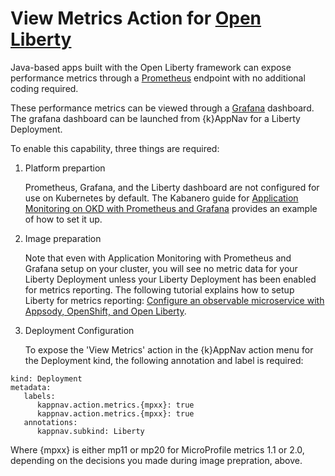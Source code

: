# View Metrics Action for [Open Liberty](https://openliberty.io/)

Java-based apps built with the Open Liberty framework can expose performance metrics through a 
[Prometheus](https://prometheus.io/) endpoint with no additional coding required.  

These performance metrics can be viewed through a [Grafana](https://prometheus.io/docs/visualization/grafana/) dashboard. The 
grafana dashboard can be launched from {k}AppNav for a Liberty Deployment.

To enable this capability, three things are required: 

1. Platform prepartion 

   Prometheus, Grafana, and the Liberty dashboard are not configured for use on Kubernetes by default. The Kabanero guide for [Application Monitoring on OKD with Prometheus and Grafana](https://kabanero.io/guides/app-monitoring) provides an example of how to set it up.

1. Image preparation

   Note that even with Application Monitoring with Prometheus and Grafana setup on your cluster, you will see no metric data for your Liberty Deployment unless your Liberty Deployment has been enabled for metrics reporting.  The following tutorial explains how to setup Liberty for metrics reporting:  [Configure an observable microservice with Appsody, OpenShift, and Open Liberty](https://developer.ibm.com/tutorials/configure-an-observable-microservice-with-appsody-openshift-open-liberty/#).

1. Deployment Configuration

   To expose the 'View Metrics' action in the {k}AppNav action menu for the Deployment kind, the following annotation and label is required: 

```
kind: Deployment
metadata: 
   labels: 
      kappnav.action.metrics.{mpxx}: true
      kappnav.action.metrics.{mpxx}: true
   annotations: 
      kappnav.subkind: Liberty 
```

Where {mpxx} is either mp11 or mp20 for MicroProfile metrics 1.1 or 2.0, depending on the decisions you made during image prepration, above.
